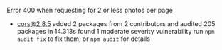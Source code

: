 Error 400 when requesting for 2 or less photos per page

+ cors@2.8.5
added 2 packages from 2 contributors and audited 205 packages in 14.313s
found 1 moderate severity vulnerability
  run `npm audit fix` to fix them, or `npm audit` for details

  